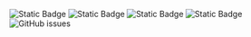 ![Static Badge](https://img.shields.io/badge/blacklists-60-000000) ![Static Badge](https://img.shields.io/badge/blacklisted-2723377-cc0000) ![Static Badge](https://img.shields.io/badge/whitelisted-2242-00CC00) ![Static Badge](https://img.shields.io/badge/streaming_blacklist-28106-000000) ![GitHub issues](https://img.shields.io/github/issues/fabriziosalmi/blacklists)
